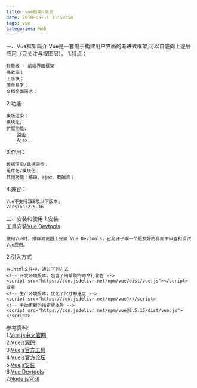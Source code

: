 ```yaml
---
title: vue框架-简介
date: 2018-05-11 11:50:54
tags: vue
categories: Web
---
```


一、Vue框架简介
Vue是一套用于构建用户界面的渐进式框架,可以自底向上逐层应用（只关注与视图层）。
1.特点：	
	
	轻量级 - 前端界面框架
	高效率；
	上手快；
	简单易学；
	文档全面简洁；
2.功能
	
	模版渲染；
	模块化;
	扩展功能:
		路由;
		Ajax;
3.作用：

	数据渲染/数据同步；
	组件化/模块化；
	其他功能：路由、ajax、数据流；
4.兼容：
	
	Vue不支持IE8及以下版本;
	Version:2.5.16
	
二、安装和使用	
1.安装		
工具安装[Vue Devtools](https://github.com/vuejs/vue-devtools#vue-devtools)

	使用Vue时，推荐浏览器上安装	Vue Devtools，它允许子啊一个更友好的界面中审查和调试Vue应用。
		
2.引入方式
	
	在.html文件中，通过下列方式
	<!-- 开发环境版本，包含了用帮助的命令行警告 -->
	<script src="https://cdn.jsdelivr.net/npm/vue/dist/vue.js"></script>
	或者
	<!-- 生产环境版本，优化了尺寸和速度 -->
	<script src="https://cdn.jsdelivr.net/npm/vue"></script>
	<!-- 手动更新的指定版本号 -->
	<script src="https://cdn.jsdelivr.net/npm/vue@2.5.16/dist/vue.js"></script>
	
	

参考资料:		
1.[Vue.js中文官网](https://cn.vuejs.org)	   
2.[Vuejs源码](https://github.com/vuejs/vue)     
3.[Vuejs官方工具](https://github.com/vuejs)     
4.[Vuejs官方论坛](https://forum.vuejs.org/)     
5.[Vuejs安装](https://cn.vuejs.org/v2/guide/installation.html)     
6.[Vue Devtools](https://github.com/vuejs/vue-devtools#vue-devtools)       
7.[Node.js官网](http://nodejs.cn)

